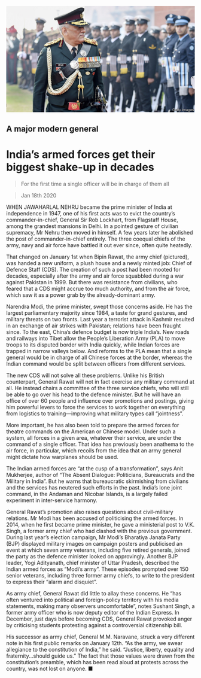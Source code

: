 ![](./images/20200118_ASP006_0.jpg)

## A major modern general

# India’s armed forces get their biggest shake-up in decades

> For the first time a single officer will be in charge of them all

> Jan 18th 2020

WHEN JAWAHARLAL NEHRU became the prime minister of India at independence in 1947, one of his first acts was to evict the country’s commander-in-chief, General Sir Rob Lockhart, from Flagstaff House, among the grandest mansions in Delhi. In a pointed gesture of civilian supremacy, Mr Nehru then moved in himself. A few years later he abolished the post of commander-in-chief entirely. The three coequal chiefs of the army, navy and air force have battled it out ever since, often quite heatedly.

That changed on January 1st when Bipin Rawat, the army chief (pictured), was handed a new uniform, a plush house and a newly minted job: Chief of Defence Staff (CDS). The creation of such a post had been mooted for decades, especially after the army and air force squabbled during a war against Pakistan in 1999. But there was resistance from civilians, who feared that a CDS might accrue too much authority, and from the air force, which saw it as a power grab by the already-dominant army.

Narendra Modi, the prime minister, swept those concerns aside. He has the largest parliamentary majority since 1984, a taste for grand gestures, and military threats on two fronts. Last year a terrorist attack in Kashmir resulted in an exchange of air strikes with Pakistan; relations have been fraught since. To the east, China’s defence budget is now triple India’s. New roads and railways into Tibet allow the People’s Liberation Army (PLA) to move troops to its disputed border with India quickly, while Indian forces are trapped in narrow valleys below. And reforms to the PLA mean that a single general would be in charge of all Chinese forces at the border, whereas the Indian command would be split between officers from different services.

The new CDS will not solve all these problems. Unlike his British counterpart, General Rawat will not in fact exercise any military command at all. He instead chairs a committee of the three service chiefs, who will still be able to go over his head to the defence minister. But he will have an office of over 60 people and influence over promotions and postings, giving him powerful levers to force the services to work together on everything from logistics to training—improving what military types call “jointness”.

More important, he has also been told to prepare the armed forces for theatre commands on the American or Chinese model. Under such a system, all forces in a given area, whatever their service, are under the command of a single officer. That idea has previously been anathema to the air force, in particular, which recoils from the idea that an army general might dictate how warplanes should be used.

The Indian armed forces are “at the cusp of a transformation”, says Anit Mukherjee, author of “The Absent Dialogue: Politicians, Bureaucrats and the Military in India”. But he warns that bureaucratic skirmishing from civilians and the services has neutered such efforts in the past. India’s lone joint command, in the Andaman and Nicobar Islands, is a largely failed experiment in inter-service harmony.

General Rawat’s promotion also raises questions about civil-military relations. Mr Modi has been accused of politicising the armed forces. In 2014, when he first became prime minister, he gave a ministerial post to V.K. Singh, a former army chief who had clashed with the previous government. During last year’s election campaign, Mr Modi’s Bharatiya Janata Party (BJP) displayed military images on campaign posters and publicised an event at which seven army veterans, including five retired generals, joined the party as the defence minister looked on approvingly. Another BJP leader, Yogi Adityanath, chief minister of Uttar Pradesh, described the Indian armed forces as “Modi’s army”. These episodes prompted over 150 senior veterans, including three former army chiefs, to write to the president to express their “alarm and disquiet”.

As army chief, General Rawat did little to allay these concerns. He “has often ventured into political and foreign-policy territory with his media statements, making many observers uncomfortable”, notes Sushant Singh, a former army officer who is now deputy editor of the Indian Express. In December, just days before becoming CDS, General Rawat provoked anger by criticising students protesting against a controversial citizenship bill.

His successor as army chief, General M.M. Naravane, struck a very different note in his first public remarks on January 12th. “As the army, we swear allegiance to the constitution of India,” he said. “Justice, liberty, equality and fraternity...should guide us.” The fact that those values were drawn from the constitution’s preamble, which has been read aloud at protests across the country, was not lost on anyone. ■